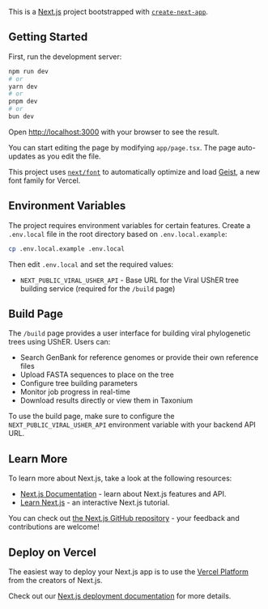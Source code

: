 This is a [Next.js](https://nextjs.org) project bootstrapped with [`create-next-app`](https://nextjs.org/docs/app/api-reference/cli/create-next-app).

## Getting Started

First, run the development server:

```bash
npm run dev
# or
yarn dev
# or
pnpm dev
# or
bun dev
```

Open [http://localhost:3000](http://localhost:3000) with your browser to see the result.

You can start editing the page by modifying `app/page.tsx`. The page auto-updates as you edit the file.

This project uses [`next/font`](https://nextjs.org/docs/app/building-your-application/optimizing/fonts) to automatically optimize and load [Geist](https://vercel.com/font), a new font family for Vercel.

## Environment Variables

The project requires environment variables for certain features. Create a `.env.local` file in the root directory based on `.env.local.example`:

```bash
cp .env.local.example .env.local
```

Then edit `.env.local` and set the required values:

- `NEXT_PUBLIC_VIRAL_USHER_API` - Base URL for the Viral UShER tree building service (required for the `/build` page)

## Build Page

The `/build` page provides a user interface for building viral phylogenetic trees using UShER. Users can:

- Search GenBank for reference genomes or provide their own reference files
- Upload FASTA sequences to place on the tree
- Configure tree building parameters
- Monitor job progress in real-time
- Download results directly or view them in Taxonium

To use the build page, make sure to configure the `NEXT_PUBLIC_VIRAL_USHER_API` environment variable with your backend API URL.

## Learn More

To learn more about Next.js, take a look at the following resources:

- [Next.js Documentation](https://nextjs.org/docs) - learn about Next.js features and API.
- [Learn Next.js](https://nextjs.org/learn) - an interactive Next.js tutorial.

You can check out [the Next.js GitHub repository](https://github.com/vercel/next.js) - your feedback and contributions are welcome!

## Deploy on Vercel

The easiest way to deploy your Next.js app is to use the [Vercel Platform](https://vercel.com/new?utm_medium=default-template&filter=next.js&utm_source=create-next-app&utm_campaign=create-next-app-readme) from the creators of Next.js.

Check out our [Next.js deployment documentation](https://nextjs.org/docs/app/building-your-application/deploying) for more details.
